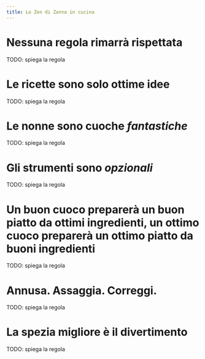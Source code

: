 ```yaml
---
title: Lo Zen di Zanna in cucina
---
```

# Nessuna regola rimarrà rispettata

TODO: spiega la regola

# Le ricette sono solo **ottime** idee

TODO: spiega la regola

# Le nonne sono cuoche _fantastiche_

TODO: spiega la regola

# Gli strumenti sono _opzionali_

TODO: spiega la regola

# Un buon cuoco preparerà un buon piatto da ottimi ingredienti, un ottimo cuoco preparerà un ottimo piatto da buoni ingredienti

TODO: spiega la regola

# Annusa. Assaggia. Correggi.

TODO: spiega la regola

# La spezia migliore è il divertimento

TODO: spiega la regola